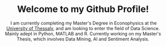 <h1 align="center"> Welcome to my Github Profile!</h1>
<p align="center">
  <img source="https://raw.githubusercontent.com/Rriggs95/Rriggs95/main/logos.jpg"/>
I am currently completing my Master's Degree in Econophysics at the <a href="http://econophysics.uth.gr/">University of Thessaly</a>, and am looking to enter the field of Data Science. Mainly adept in Python, MATLAB and R. Currently working on my Master's Thesis, which involves Data Mining, AI and Sentiment Analysis.
</p>

<!---
Rriggs95/Rriggs95 is a ✨ special ✨ repository because its `README.md` (this file) appears on your GitHub profile.
You can click the Preview link to take a look at your changes.
--->
